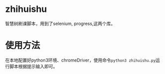 # zhihuishu
智慧树刷课脚本，用到了selenium, progress,这两个库。
# 使用方法
在本地配置好python3环境、chromeDriver，使用命令`python3 zhihuishu.py`运行脚本根据提示输入即可。
